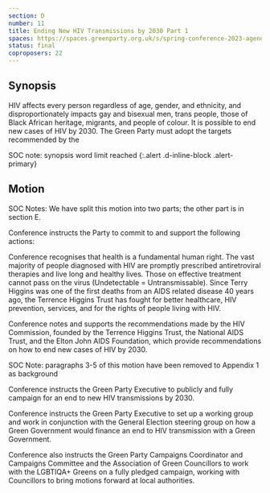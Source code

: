 ```yaml
---
section: D
number: 11
title: Ending New HIV Transmissions by 2030 Part 1
spaces: https://spaces.greenparty.org.uk/s/spring-conference-2023-agenda-forum/?contentId=119664
status: final
coproposers: 22
---
```

## Synopsis
HIV affects every person regardless of age, gender, and ethnicity, and disproportionately impacts gay and bisexual men, trans people, those of Black African heritage, migrants, and people of colour. It is possible to end new cases of HIV by 2030. The Green Party must adopt the targets recommended by the

SOC note: synopsis word limit reached
{:.alert .d-inline-block .alert-primary}

## Motion
SOC Notes: We have split this motion into two parts; the other part is in section E.

Conference instructs the Party to commit to and support the following actions:

Conference recognises that health is a fundamental human right. The vast majority of people diagnosed with HIV are promptly prescribed antiretroviral therapies and live long and healthy lives. Those on effective treatment cannot pass on the virus (Undetectable = Untransmissable). Since Terry Higgins was one of the first deaths from an AIDS related disease 40 years ago, the Terrence Higgins Trust has fought for better healthcare, HIV prevention, services, and for the rights of people living with HIV.

Conference notes and supports the recommendations made by the HIV Commission, founded by the Terrence Higgins Trust, the National AIDS Trust, and the Elton John AIDS Foundation, which provide recommendations on how to end new cases of HIV by 2030.

SOC Note: paragraphs 3-5 of this motion have been removed to Appendix 1 as background

Conference instructs the Green Party Executive to publicly and fully campaign for an end to new HIV transmissions by 2030.

Conference instructs the Green Party Executive to set up a working group and work in conjunction with the General Election steering group on how a Green Government would finance an end to HIV transmission with a Green Government.

Conference also instructs the Green Party Campaigns Coordinator and Campaigns Committee and the Association of Green Councillors to work with the LGBTIQA+ Greens on a fully pledged campaign, working with Councillors to bring motions forward at local authorities.
